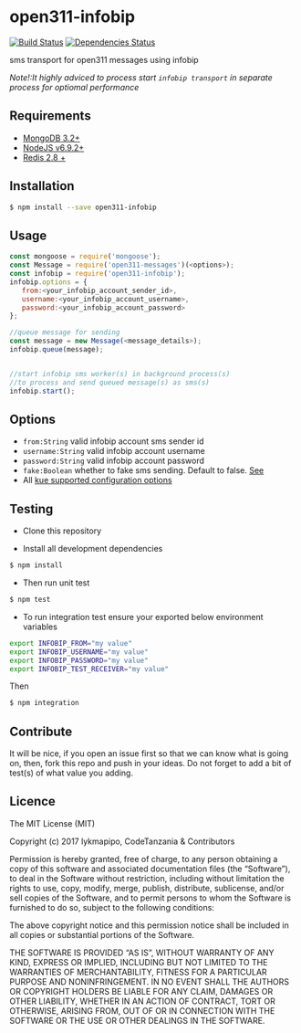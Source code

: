 open311-infobip
================

[![Build Status](https://travis-ci.org/CodeTanzania/open311-infobip.svg?branch=master)](https://travis-ci.org/CodeTanzania/open311-infobip)
[![Dependencies Status](https://david-dm.org/CodeTanzania/open311-infobip/status.svg?style=flat-square)](https://david-dm.org/CodeTanzania/open311-infobip)

sms transport for open311 messages using infobip

*Note!:It highly adviced to process start `infobip transport` in separate process for optiomal performance*

## Requirements
- [MongoDB 3.2+](https://www.mongodb.com/)
- [NodeJS v6.9.2+](https://nodejs.org)
- [Redis 2.8 +](https://redis.io/)

## Installation
```sh
$ npm install --save open311-infobip
```

## Usage
```js
const mongoose = require('mongoose');
const Message = require('open311-messages')(<options>);
const infobip = require('open311-infobip');
infobip.options = {
   from:<your_infobip_account_sender_id>,
   username:<your_infobip_account_username>,
   password:<your_infobip_account_password>
};

//queue message for sending
const message = new Message(<message_details>);
infobip.queue(message);


//start infobip sms worker(s) in background process(s)
//to process and send queued message(s) as sms(s)
infobip.start();
```

## Options
- `from:String` valid infobip account sms sender id
- `username:String` valid infobip account username
- `password:String` valid infobip account password
- `fake:Boolean` whether to fake sms sending. Default to false. [See](https://github.com/lykmapipo/bipsms#usage)
- All [kue supported configuration options](https://github.com/Automattic/kue#redis-connection-settings)



## Testing
* Clone this repository

* Install all development dependencies
```sh
$ npm install
```

* Then run unit test
```sh
$ npm test
```

* To run integration test ensure your exported below environment variables
```sh
export INFOBIP_FROM="my value"
export INFOBIP_USERNAME="my value"
export INFOBIP_PASSWORD="my value"
export INFOBIP_TEST_RECEIVER="my value"
```

Then
```sh
$ npm integration
```


## Contribute
It will be nice, if you open an issue first so that we can know what is going on, then, fork this repo and push in your ideas. Do not forget to add a bit of test(s) of what value you adding.

## Licence
The MIT License (MIT)

Copyright (c) 2017 lykmapipo, CodeTanzania & Contributors

Permission is hereby granted, free of charge, to any person obtaining a copy of this software and associated documentation files (the “Software”), to deal in the Software without restriction, including without limitation the rights to use, copy, modify, merge, publish, distribute, sublicense, and/or sell copies of the Software, and to permit persons to whom the Software is furnished to do so, subject to the following conditions:

The above copyright notice and this permission notice shall be included in all copies or substantial portions of the Software.

THE SOFTWARE IS PROVIDED “AS IS”, WITHOUT WARRANTY OF ANY KIND, EXPRESS OR IMPLIED, INCLUDING BUT NOT LIMITED TO THE WARRANTIES OF MERCHANTABILITY, FITNESS FOR A PARTICULAR PURPOSE AND NONINFRINGEMENT. IN NO EVENT SHALL THE AUTHORS OR COPYRIGHT HOLDERS BE LIABLE FOR ANY CLAIM, DAMAGES OR OTHER LIABILITY, WHETHER IN AN ACTION OF CONTRACT, TORT OR OTHERWISE, ARISING FROM, OUT OF OR IN CONNECTION WITH THE SOFTWARE OR THE USE OR OTHER DEALINGS IN THE SOFTWARE. 